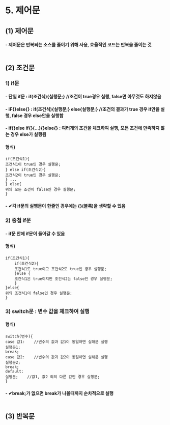 # 5. 제어문
## (1) 제어문
#### - 제어문은 반복되는 소스를 줄이기 위해 사용, 효율적인 코드는 반복을 줄이는 것<br><br>
## (2) 조건문
### 1) if문
#### - 단일 if문 : if(조건식){실행문;}	//조건이 true경우 실행, false면 아무것도 하지않음
#### - iF{}else{} : if(조건식){실행문;} else{실행문;}	//조건의 결과가 true 경우 if안을 실행, false 경우 else안을 실행함
#### - if{}else if{}(...){}else{} : 여러개의 조건을 체크하여 실행, 모든 조건에 만족하지 않는 경우 else가 실행됨
#### 형식) 
	if(조건식1){
	조건식1이 true인 경우 실행문;
	} else if(조건식2){
	조건식2이 true인 경우 실행문;
	} ...
	} else{
	위의 모든 조건이 false인 경우 실행문;
	}
#### - ✔각 if문의 실행문이 한줄인 경우에는 {}(블록)을 생략할 수 있음
### 2) 중첩 if문
#### - if문 안에 if문이 들어갈 수 있음
#### 형식)
	if(조건식1){
		if(조건식2){
		조건식1도 true이고 조건식2도 true인 경우 실행문;
		}else {
		조건식1은 true이지만 조건식2는 false인 경우 실행문;
		}
	}else{
	위의 조건식1이 false인 경우 실행문;
	}
### 3) switch문 : 변수 값을 체크하여 실행
#### 형식)
	switch(변수){
	case 값1:	//변수의 값과 값1이 동일하면 실해문 실행
	실행문1;
	break;
	case 값2:	//변수의 값과 값2이 동일하면 실해문 실행
	실행문2;
	break;
	default:
	실행문;	//값1, 값2 외의 다른 값인 경우 실행문;
	}
#### - ✔break;가 없으면 break가 나올때까지 순차적으로 실행 <br><br>

## (3) 반복문


